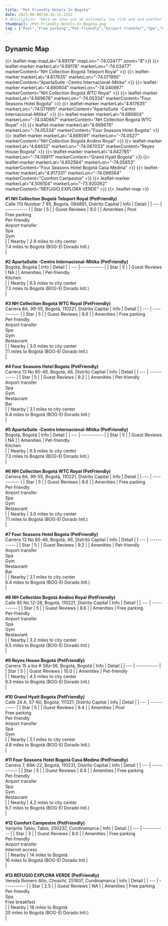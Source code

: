 ```yaml
---
title: "Pet Friendly Hotels In Bogota"
date: 2023-08-06T18:16:11.225Z
# description: "Here we show you an extremely low risk and and another medium risk approach to earn passive income "
thumbnail: /Pet-Friendly-Hotels-In-Bogota.png
tag : ["Pool","Free parking","Pet-friendly","Airport transfer","Spa","Gym","Kitchen","Restaurant","Bar","Internet access","Free breakfast"]
---
```


## Dynamic Map
{{< leaflet-map  mapLat="4.69178" mapLon="-74.03477" zoom="8">}}
    {{< leaflet-marker markerLat="4.69178" markerLon="-74.03477" markerContent="NH Collection Bogotá Teleport Royal" >}}
    {{< leaflet-marker markerLat="4.617635" markerLon="-74.071995" markerContent="ApartaSuite -Centro Internacional-Mitika" >}}
    {{< leaflet-marker markerLat="4.680604" markerLon="-74.040667" markerContent="NH Collection Bogotá WTC Royal" >}}
    {{< leaflet-marker markerLat="4.669676" markerLon="-74.05334" markerContent="Four Seasons Hotel Bogota" >}}
    {{< leaflet-marker markerLat="4.617635" markerLon="-74.071995" markerContent="ApartaSuite -Centro Internacional-Mitika" >}}
    {{< leaflet-marker markerLat="4.680604" markerLon="-74.040667" markerContent="NH Collection Bogotá WTC Royal" >}}
    {{< leaflet-marker markerLat="4.669676" markerLon="-74.05334" markerContent="Four Seasons Hotel Bogota" >}}
    {{< leaflet-marker markerLat="4.668591" markerLon="-74.0527" markerContent="NH Collection Bogotá Andino Royal" >}}
    {{< leaflet-marker markerLat="4.64632" markerLon="-74.067033" markerContent="Reyes House Bogotá" >}}
    {{< leaflet-marker markerLat="4.642785" markerLon="-74.09911" markerContent="Grand Hyatt Bogota" >}}
    {{< leaflet-marker markerLat="4.652564" markerLon="-74.05653" markerContent="Four Seasons Hotel Bogotá Casa Medina" >}}
    {{< leaflet-marker markerLat="4.917331" markerLon="-74.096564" markerContent="Comfort Campestre" >}}
    {{< leaflet-marker markerLat="4.506104" markerLon="-73.920262" markerContent="REFUGIO EXPLORA VERDE" >}}
{{< /leaflet-map >}}


**#1 NH Collection Bogotá Teleport Royal (PetFriendly)**<br>Calle 113 Number 7 65, Bogotá, 094861, Distrito Capital
| Info | Detail |
| --- | ----------- |
| Star | 5 |
| Guest Reviews | 9.0 |
| Amenities | Pool<br>Free parking<br>Pet-friendly<br>Airport transfer<br>Spa<br>Gym<br> |
| Nearby | 2.9 miles to city center<br>7.4 miles to Bogotá (BOG-El Dorado Intl.)<br> |

**#2 ApartaSuite -Centro Internacional-Mitika (PetFriendly)**<br>Bogotá, Bogotá
| Info | Detail |
| --- | ----------- |
| Star | 5 |
| Guest Reviews | NA |
| Amenities | Pet-friendly<br>Kitchen<br> |
| Nearby | 6.5 miles to city center<br>7.3 miles to Bogotá (BOG-El Dorado Intl.)<br> |

**#3 NH Collection Bogotá WTC Royal (PetFriendly)**<br>Carrera 8A, 99-55, Bogotá, 110221, Distrito Capital
| Info | Detail |
| --- | ----------- |
| Star | 5 |
| Guest Reviews | 8.6 |
| Amenities | Free parking<br>Pet-friendly<br>Airport transfer<br>Spa<br>Gym<br>Restaurant<br> |
| Nearby | 3.0 miles to city center<br>7.1 miles to Bogotá (BOG-El Dorado Intl.)<br> |

**#4 Four Seasons Hotel Bogota (PetFriendly)**<br>Carrera 13 No 85-46, Bogotá, 46, Distrito Capital
| Info | Detail |
| --- | ----------- |
| Star | 5 |
| Guest Reviews | 9.2 |
| Amenities | Pet-friendly<br>Airport transfer<br>Spa<br>Gym<br>Restaurant<br>Bar<br> |
| Nearby | 3.1 miles to city center<br>6.4 miles to Bogotá (BOG-El Dorado Intl.)<br> |

**#5 ApartaSuite -Centro Internacional-Mitika (PetFriendly)**<br>Bogotá, Bogotá
| Info | Detail |
| --- | ----------- |
| Star | 5 |
| Guest Reviews | NA |
| Amenities | Pet-friendly<br>Kitchen<br> |
| Nearby | 6.5 miles to city center<br>7.3 miles to Bogotá (BOG-El Dorado Intl.)<br> |

**#6 NH Collection Bogotá WTC Royal (PetFriendly)**<br>Carrera 8A, 99-55, Bogotá, 110221, Distrito Capital
| Info | Detail |
| --- | ----------- |
| Star | 5 |
| Guest Reviews | 8.6 |
| Amenities | Free parking<br>Pet-friendly<br>Airport transfer<br>Spa<br>Gym<br>Restaurant<br> |
| Nearby | 3.0 miles to city center<br>7.1 miles to Bogotá (BOG-El Dorado Intl.)<br> |

**#7 Four Seasons Hotel Bogota (PetFriendly)**<br>Carrera 13 No 85-46, Bogotá, 46, Distrito Capital
| Info | Detail |
| --- | ----------- |
| Star | 5 |
| Guest Reviews | 9.2 |
| Amenities | Pet-friendly<br>Airport transfer<br>Spa<br>Gym<br>Restaurant<br>Bar<br> |
| Nearby | 3.1 miles to city center<br>6.4 miles to Bogotá (BOG-El Dorado Intl.)<br> |

**#8 NH Collection Bogotá Andino Royal (PetFriendly)**<br>Calle 85 No 12-28, Bogotá, 110221, Distrito Capital
| Info | Detail |
| --- | ----------- |
| Star | 5 |
| Guest Reviews | 8.6 |
| Amenities | Free parking<br>Pet-friendly<br>Airport transfer<br>Spa<br>Gym<br>Restaurant<br> |
| Nearby | 3.2 miles to city center<br>6.5 miles to Bogotá (BOG-El Dorado Intl.)<br> |

**#9 Reyes House Bogotá (PetFriendly)**<br>Carrera 15 a bis # 58a-56, Bogotá, Bogotá
| Info | Detail |
| --- | ----------- |
| Star | 5 |
| Guest Reviews | 10.0 |
| Amenities | Pet-friendly<br> |
| Nearby | 4.5 miles to city center<br>6.3 miles to Bogotá (BOG-El Dorado Intl.)<br> |

**#10 Grand Hyatt Bogota (PetFriendly)**<br>Calle 24 A, 57-60, Bogotá, 111321, Distrito Capital
| Info | Detail |
| --- | ----------- |
| Star | 5 |
| Guest Reviews | 9.4 |
| Amenities | Pool<br>Free parking<br>Pet-friendly<br>Airport transfer<br>Spa<br>Gym<br> |
| Nearby | 5.1 miles to city center<br>4.8 miles to Bogotá (BOG-El Dorado Intl.)<br> |

**#11 Four Seasons Hotel Bogotá Casa Medina (PetFriendly)**<br>Carrera 7, 69A-22, Bogotá, 110231, Distrito Capital
| Info | Detail |
| --- | ----------- |
| Star | 5 |
| Guest Reviews | 9.4 |
| Amenities | Free parking<br>Pet-friendly<br>Airport transfer<br>Spa<br>Gym<br>Restaurant<br> |
| Nearby | 4.2 miles to city center<br>6.7 miles to Bogotá (BOG-El Dorado Intl.)<br> |

**#12 Comfort Campestre (PetFriendly)**<br>Variante Tabio, Tabio, 250237, Cundinamarca
| Info | Detail |
| --- | ----------- |
| Star | 3 |
| Guest Reviews | 8.0 |
| Amenities | Free parking<br>Pet-friendly<br>Airport transfer<br>Internet access<br> |
| Nearby | 14 miles to Bogotá<br>16 miles to Bogotá (BOG-El Dorado Intl.)<br> |

**#13 REFUGIO EXPLORA VERDE (PetFriendly)**<br>Vereda Romero Alto, Choachí, 251607, Cundinamarca
| Info | Detail |
| --- | ----------- |
| Star | 2.5 |
| Guest Reviews | NA |
| Amenities | Free parking<br>Pet-friendly<br>Spa<br>Free breakfast<br> |
| Nearby | 18 miles to Bogotá<br>20 miles to Bogotá (BOG-El Dorado Intl.)<br> |

